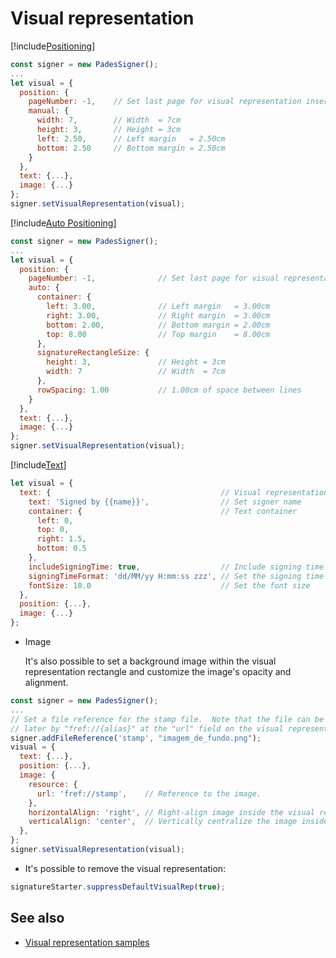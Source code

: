 ﻿# Visual representation

[!include[Positioning](../../../includes/visual-rep/positioning.md)]

```javascript
const signer = new PadesSigner();
...
let visual = {
  position: {
    pageNumber: -1,    // Set last page for visual representation insertion
    manual: {
      width: 7,        // Width  = 7cm
      height: 3,       // Height = 3cm
      left: 2.50,      // Left margin   = 2.50cm
      bottom: 2.50     // Bottom margin = 2.50cm
    }
  },
  text: {...},
  image: {...}
};
signer.setVisualRepresentation(visual);
```

[!include[Auto Positioning](../../../includes/visual-rep/auto-positioning.md)]

```javascript
const signer = new PadesSigner();
...
let visual = {
  position: {
    pageNumber: -1,              // Set last page for visual representations insertion
    auto: {
      container: {
        left: 3.00,              // Left margin   = 3.00cm
        right: 3.00,             // Right margin  = 3.00cm
        bottom: 2.00,            // Bottom margin = 2.00cm
        top: 8.00                // Top margin    = 8.00cm
      },
      signatureRectangleSize: {
        height: 3,               // Height = 3cm
        width: 7                 // Width  = 7cm
      },
      rowSpacing: 1.00           // 1.00cm of space between lines
    }
  },
  text: {...},
  image: {...}
};
signer.setVisualRepresentation(visual);
```

[!include[Text](../../../includes/visual-rep/text.md)]

```javascript
let visual = {
  text: {                                      // Visual representation text
    text: 'Signed by {{name}}',                // Set signer name
    container: {                               // Text container
      left: 0,
      top: 0,
      right: 1.5,
      bottom: 0.5
    },
    includeSigningTime: true,                  // Include signing time
    signingTimeFormat: 'dd/MM/yy H:mm:ss zzz', // Set the signing time format
    fontSize: 10.0                             // Set the font size
  },
  position: {...},
  image: {...}
};
```

* Image

  It's also possible to set a background image within the visual representation rectangle and customize the image's opacity and alignment.

```javascript
const signer = new PadesSigner();
...
// Set a file reference for the stamp file.  Note that the file can be referenced
// later by "fref://{alias}" at the "url" field on the visual representation.
signer.addFileReference('stamp', "imagem_de_fundo.png");
visual = {
  text: {...},
  position: {...},
  image: {
    resource: {
      url: 'fref://stamp',    // Reference to the image.
    },
    horizontalAlign: 'right', // Right-align image inside the visual representation rectangle.
    verticalAlign: 'center',  // Vertically centralize the image inside the visual representation rectangle.
  },
};
signer.setVisualRepresentation(visual);
```
* It's possible to remove the visual representation:
```javascript
signatureStarter.suppressDefaultVisualRep(true);
```

## See also

* [Visual representation samples](samples.md)
